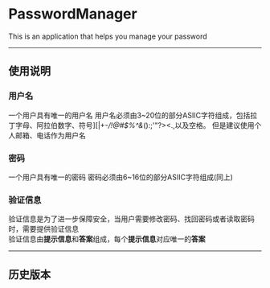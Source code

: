 # PasswordManager
This is an application that helps you manage your password  

****
## 使用说明  

### 用户名
一个用户具有唯一的用户名
用户名必须由3~20位的部分ASIIC字符组成，包括拉丁字母、阿拉伯数字、符号][|+-*/!@#$%^&*():;'"?><.,以及空格。
但是建议使用个人邮箱、电话作为用户名 

### 密码
一个用户具有唯一的密码
密码必须由6~16位的部分ASIIC字符组成(同上)  

### 验证信息
验证信息是为了进一步保障安全，当用户需要修改密码、找回密码或者读取密码时，需要提供验证信息  
验证信息由**提示信息**和**答案**组成，每个**提示信息**对应唯一的**答案**


****
## 历史版本
